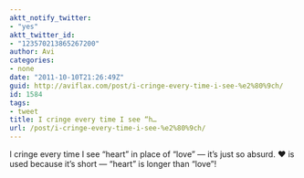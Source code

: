 ```yaml
---
aktt_notify_twitter:
- "yes"
aktt_twitter_id:
- "123570213865267200"
author: Avi
categories:
- none
date: "2011-10-10T21:26:49Z"
guid: http://aviflax.com/post/i-cringe-every-time-i-see-%e2%80%9ch/
id: 1584
tags:
- tweet
title: I cringe every time I see “h…
url: /post/i-cringe-every-time-i-see-%e2%80%9ch/
---
```

I cringe every time I see “heart” in place of “love” — it’s just so absurd. ♥ is used because it’s short — “heart” is longer than “love”!